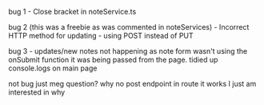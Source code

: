 bug 1 - Close bracket in noteService.ts

bug 2 (this was a freebie as was commented in noteServices) - Incorrect HTTP method for updating - using POST instead of PUT

bug 3 - updates/new notes not happening as note form wasn't using the onSubmit function it was being passed from the page.
tidied up console.logs on main page

not bug just meg question? why no post endpoint in route it works I just am interested in why
